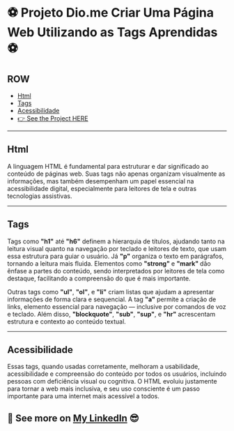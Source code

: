 # ⚽ Projeto Dio.me Criar Uma Página Web Utilizando as Tags Aprendidas⚽

## ROW

- [Html](#html)
- [Tags](#tags)
- [Acessibilidade](#acessibilidade)
- [👉 See the Project HERE](https://projectdiome.netlify.app/")

---

## Html

A linguagem HTML é fundamental para estruturar e dar significado ao conteúdo de páginas web.
Suas tags não apenas organizam visualmente as informações, mas também desempenham um papel essencial na acessibilidade digital, 
especialmente para leitores de tela e outras tecnologias assistivas.

---

## Tags

Tags como <strong>"h1"</strong> até <strong>"h6"</strong> definem a hierarquia de títulos, ajudando tanto na leitura visual quanto na navegação por teclado e leitores de texto, 
que usam essa estrutura para guiar o usuário. 
Já <strong>"p"</strong> organiza o texto em parágrafos, tornando a leitura mais fluida. 
Elementos como <strong> "strong" </strong> e <strong> "mark" </strong> dão ênfase a partes do conteúdo, sendo interpretados por leitores de tela como destaque, facilitando a compreensão do que é mais importante.

Outras tags como  <strong>"ul"</strong>, <strong>"ol"</strong>, e <strong>"li"</strong> criam listas que ajudam a apresentar informações de forma clara e sequencial. 
A tag <strong>"a"</strong> permite a criação de links, elemento essencial para navegação — inclusive por comandos de voz e teclado. 
Além disso, <strong>"blockquote"</strong>, <strong>"sub"</strong>, <strong>"sup"</strong>, e <strong>"hr"</strong> acrescentam estrutura e contexto ao conteúdo textual.

---

## Acessibilidade

Essas tags, quando usadas corretamente, melhoram a usabilidade, acessibilidade e compreensão do conteúdo por todos os usuários, 
incluindo pessoas com deficiência visual ou cognitiva. 
O HTML evoluiu justamente para tornar a web mais inclusiva, e seu uso consciente é um passo importante para uma internet mais acessível a todos.



## 🔗 See more on [My LinkedIn](https://www.linkedin.com/in/ricardo-martins-r2730/) 😎
